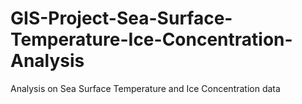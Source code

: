 # GIS-Project-Sea-Surface-Temperature-Ice-Concentration-Analysis
Analysis on Sea Surface Temperature and Ice Concentration data
